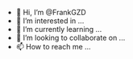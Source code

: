 - 👋 Hi, I’m @FrankGZD
- 👀 I’m interested in ...
- 🌱 I’m currently learning ...
- 💞️ I’m looking to collaborate on ...
- 📫 How to reach me ...

<!---
FrankGZD/FrankGZD is a ✨ special ✨ repository because its `README.md` (this file) appears on your GitHub profile.
You can click the Preview link to take a look at your changes.
--->
